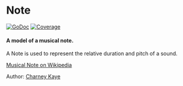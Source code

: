 # Note

[![GoDoc](https://godoc.org/github.com/go-music-theory/music-theory/note?status.svg)](https://godoc.org/github.com/go-music-theory/music-theory/note) [![Coverage](https://img.shields.io/badge/coverage-100%-brightgreen.svg?style=flat)](https://gocover.io/github.com/go-music-theory/music-theory/note)

#### A model of a musical note.

A Note is used to represent the relative duration and pitch of a sound.

[Musical Note on Wikipedia](https://en.wikipedia.org/wiki/Musical_note)

Author: [Charney Kaye](http://w.charney.io)


